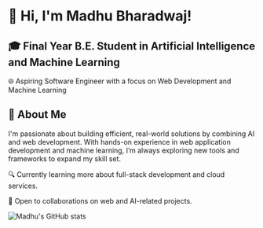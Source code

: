 # 👋 Hi, I'm Madhu Bharadwaj!
## 🎓 Final Year B.E. Student in Artificial Intelligence and Machine Learning
🌐 Aspiring Software Engineer with a focus on Web Development and Machine Learning

## 🚀 About Me
I'm passionate about building efficient, real-world solutions by combining AI and web development. With hands-on experience in web application development and machine learning, I’m always exploring new tools and frameworks to expand my skill set.

🔍 Currently learning more about full-stack development and cloud services.

🌱 Open to collaborations on web and AI-related projects.

![Madhu's GitHub stats](https://github-readme-stats.vercel.app/api?username=madhumaddy77&theme=jolly&show_icons=true)
